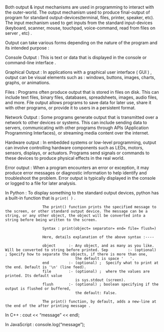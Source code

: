 
Both output & input mechanisms are used in programming to interact with the outer-world. The output mechanism 
used to produce final-output of program for standard output-devices(terminal, files, printer, speaker, etc).
The input mechanism used to get inputs from the standard input-devices (keyboard, scanner, mouse, touchpad, voice-command, read from files on server , etc) .

Output can take various forms depending on the nature of the program and its intended purpose : 

Console Output     : This is text or data that is displayed in the console or 
                     command-line interface . 

Graphical Output   : In applications with a graphical user interface ( GUI ) , output can be visual elements 
                     such as :  windows, buttons, images, charts, graphs, or animations. 

Files              : Programs often produce output that is stored in files on disk. This can include text files, 
                     binary files, databases, spreadsheets, images, audio files, and more. File output allows programs to save data for later use, share it with other programs, or provide it to users in a persistent format.

Network Output     : Some programs generate output that is transmitted over a network to other devices or systems. 
                     This can include sending data to servers, communicating with other programs through APIs (Application Programming Interfaces), or streaming media content over the internet.

Hardware output    : In embedded systems or low-level programming, output can involve controlling hardware 
                     components  such as LEDs, motors, sensors, displays, or actuators. Programs send signals or commands to these devices to produce physical effects in the real world.
                     
Error output       : When a program encounters an error or exception, it may produce error messages or 
                     diagnostic information to help identify and troubleshoot the problem. Error output is typically displayed in the console or logged to a file for later analysis.


In Python           : To display something to the standard output devices, python has a built-in function 
                      that is `print( )` . 

                     The print() function prints the specified message to the screen, or other standard output device. The message can be a string, or any other object, the object will be converted into a string before being written to the screen.

                     Syntax : print(object= separator= end= file= flush=)

                     Here, details explanation of the above syntax :----

                     object      :- Any object, and as many as you like. Will be converted to string before printed. Sep         :- (optional) ; Specify how to separate the objects, if there is more than one, 
                                    the default is space '   '. 
                     end         :- (optional) ;  Specify what to print at the end. Default is '\n' (line feed). 
                     file        :- (optional) ;  where the values are printed. Its default value 
                                    is sys.stdout (screen).  
                     flush       :- (optional) ; boolean specifying if the output is flushed or buffered,  
                                    the default: False. 

                     The print() function, by default, adds a new-line at the end of the after printing message . 


In C++              : cout << “message” << endl; 

In JavaScript       : console.log(“message”); 



